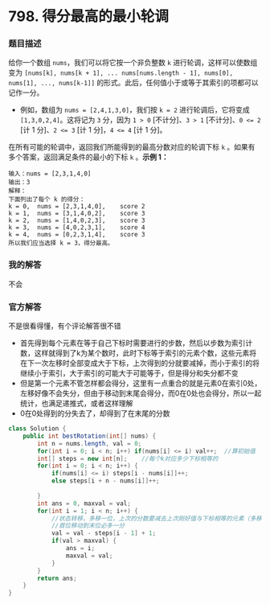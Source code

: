 # 798. 得分最高的最小轮调

### 题目描述

给你一个数组 `nums`，我们可以将它按一个非负整数 `k` 进行轮调，这样可以使数组变为 `[nums[k], nums[k + 1], ... nums[nums.length - 1], nums[0], nums[1], ..., nums[k-1]]` 的形式。此后，任何值小于或等于其索引的项都可以记作一分。

- 例如，数组为 `nums = [2,4,1,3,0]`，我们按 `k = 2` 进行轮调后，它将变成 `[1,3,0,2,4]`。这将记为 `3` 分，因为 `1 > 0` [不计分]、`3 > 1` [不计分]、`0 <= 2` [计 1 分]、`2 <= 3` [计 1 分]，`4 <= 4` [计 1 分]。

在所有可能的轮调中，返回我们所能得到的最高分数对应的轮调下标 `k` 。如果有多个答案，返回满足条件的最小的下标 `k` 。**示例 1：**

```
输入：nums = [2,3,1,4,0]
输出：3
解释：
下面列出了每个 k 的得分：
k = 0,  nums = [2,3,1,4,0],    score 2
k = 1,  nums = [3,1,4,0,2],    score 3
k = 2,  nums = [1,4,0,2,3],    score 3
k = 3,  nums = [4,0,2,3,1],    score 4
k = 4,  nums = [0,2,3,1,4],    score 3
所以我们应当选择 k = 3，得分最高。
```

### 我的解答

不会

### 官方解答

不是很看得懂，有个评论解答很不错

- 首先得到每个元素在等于自己下标时需要进行的步数，然后以步数为索引计数，这样就得到了k为某个数时，此时下标等于索引的元素个数，这些元素将在下一次左移时全部变成大于下标，上次得到的分就要减掉，而小于索引的将继续小于索引，大于索引的可能大于可能等于，但是得分和失分都不变
- 但是第一个元素不管怎样都会得分，这里有一点重合的就是元素0在索引0处，左移好像不会失分，但由于移动到末尾会得分，而0在0处也会得分，所以一起统计，也满足递推式，或者这样理解
- 0在0处得到的分失去了，却得到了在末尾的分数

```java
class Solution {
    public int bestRotation(int[] nums) {
        int n = nums.length, val = 0;
        for(int i = 0; i < n; i++) if(nums[i] <= i) val++;  //算初始值
        int[] steps = new int[n];    //每个k对应多少下标相等的
        for(int i = 0; i < n; i++) {
            if(nums[i] <= i) steps[i - nums[i]]++;
            else steps[i + n - nums[i]]++;
            
        }
        int ans = 0, maxval = val;
        for(int i = 1; i < n; i++) {
            //状态转移，多移一位，上次的分数要减去上次刚好值与下标相等的元素（多移一位就丧失分数）
            //首位移动到末位必多一分
            val = val - steps[i - 1] + 1; 
            if(val > maxval) {
                ans = i;
                maxval = val;
            }
        }
        return ans;
    }
}
```

